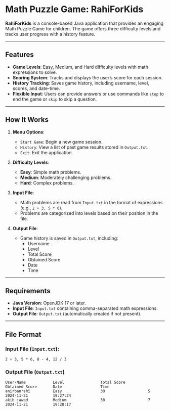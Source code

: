 # Math Puzzle Game: RahiForKids

**RahiForKids** is a console-based Java application that provides an engaging Math Puzzle Game for children. The game offers three difficulty levels and tracks user progress with a history feature.

---

## Features

- **Game Levels**: Easy, Medium, and Hard difficulty levels with math expressions to solve.
- **Scoring System**: Tracks and displays the user’s score for each session.
- **History Tracking**: Saves game history, including username, level, scores, and date-time.
- **Flexible Input**: Users can provide answers or use commands like `stop` to end the game or `skip` to skip a question.

---

## How It Works

1. **Menu Options**:
    - `Start Game`: Begin a new game session.
    - `History`: View a list of past game results stored in `Output.txt`.
    - `Exit`: Exit the application.

2. **Difficulty Levels**:
    - **Easy**: Simple math problems.
    - **Medium**: Moderately challenging problems.
    - **Hard**: Complex problems.

3. **Input File**:
    - Math problems are read from `Input.txt` in the format of expressions (e.g., `2 + 3, 5 * 6`).
    - Problems are categorized into levels based on their position in the file.

4. **Output File**:
    - Game history is saved in `Output.txt`, including:
      - Username
      - Level
      - Total Score
      - Obtained Score
      - Date
      - Time

---

## Requirements

- **Java Version**: OpenJDK 17 or later.
- **Input File**: `Input.txt` containing comma-separated math expressions.
- **Output File**: `Output.txt` (automatically created if not present).

---

## File Format

### Input File (`Input.txt`):
```text
2 + 3, 5 * 6, 8 - 4, 12 / 3
```
### Output File (`Output.txt`)
```text
User-Name            Level                Total Score          Obtained Score       Date                 Time                 
anirbanrahi          Easy                 30                   5                    2024-11-21           19:27:24             
akib jawad           Medium               30                   7                    2024-11-21           19:28:17
```
